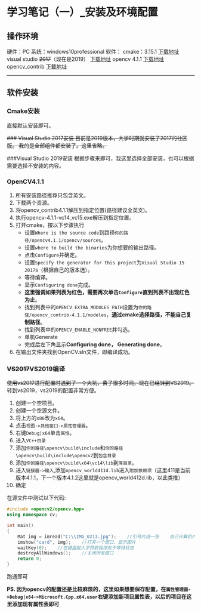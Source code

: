 # 学习笔记（一）_安装及环境配置

## 操作环境

硬件：PC
系统：windows10professional
软件：
cmake：3.15.1 [下载地址](https://cmake.org/download/)
visual studio ~~2017~~（现在是2019） [下载地址](https://visualstudio.microsoft.com/zh-hans/?rr=https%3A%2F%2Fwww.bing.com%2F)
opencv 4.1.1 [下载地址](https://opencv.org/releases/)
opencv_contrib [下载地址](https://github.com/opencv/opencv_contrib/releases/tag/4.1.1)

---

## 软件安装


### Cmake安装
直接默认安装即可。

~~### Visual Studio 2017安装
目前是2019版本，大学时期就安装了2017的社区版。
我的是全部组件都安装了。这里省略。~~

###Visual Studio 2019安装
根据步骤来即可，我这里选择全部安装，也可以根据需要选择不安装的内容。

### OpenCV4.1.1
1. 所有安装路径推荐只包含英文。
1. 下载两个资源。
1. 将opencv_contrib4.1.1解压到指定位置(路径建议全英文)。
1. 执行opencv-4.1.1-vc14_vc15.exe解压到指定位置。
1. 打开cmake，按以下步骤执行
    * 设置`Where is the source code`到路径`你的路径/opencv4.1.1/opencv/sources`。
    * 设置`where to build the binaries`为你想要的输出路径。
    * 点击`Configure`并确定。
    * 设置`Specify the generator for this project`为`Visual Studio 15 2017`s（根据自己的版本选）。
    * 等待编译。
    * 显示`Configuring done`完成。
    * **这里强调如果列表为红色，需要再次单击`Configure`直到列表不出现红色为止**。
    * 找到列表中的`OPENCV_EXTRA_MODULES_PATH`设置为`你的路径/opencv_contrib-4.1.1/modeles`，**通过cmake选择路径，不能自己复制路径**。
    * 找到列表中的`OPENCV_ENABLE_NONFREE`并勾选。
    * 单机Generate
    * 完成后左下角显示**Configuring done， Generating done**。
1. 在输出文件夹找到OpenCV.sln文件，即编译成功。

### ~~VS2017~~VS2019编译
~~使用vs2017进行配置时遇到了一个大坑，费了很多时间，现在已经转到VS2019。~~
转到vs2019，vs2019的配置非常方便。
1. 创建一个空项目。
2. 创建一个空源文件。
3. 将上方的`x86`改为`x64`。
4. 点击`视图->其他窗口->属性管理器`。
5. 右键`Debug|x64`单击`属性`。
6. 进入`VC++目录`
7. 添加`你的路径\opencv\build\include`和`你的路径\opencv\build\include\opencv2`到`包含目录`
8. 添加`你的路径\opencv\build\x64\vc14\lib`到`库目录`。
9. 进入`链接器->输入`,添加`opencv_world411d.lib`进入`附加依赖项`（这里411是当前版本4.1.1，下一个版本4.1.2这里就是opencv_world412d.lib，以此类推）
10. 确定

在源文件中测试以下代码:
```c++
#include <opencv2/opencv.hpp>
using namespace cv;

int main() 
{
    Mat img = imread("C:\\IMG_0213.jpg");    //引号内选一张    自己计算机内的图片的路径
    imshow("card", img);    //打开一个窗口，显示图片
    waitKey(0);    //在键盘敲入字符前程序处于等待状态
    destroyAllWindows();    //关闭所有窗口
    return 0;
}
```

跑通即可

**PS. 因为opencv的配置还是比较麻烦的，这里如果想要保存配置，在`属性管理器->Debug|x64->Microsoft.Cpp.x64.user`右键添加新项目属性表，以后的项目在这里添加现有属性表即可**
    
    